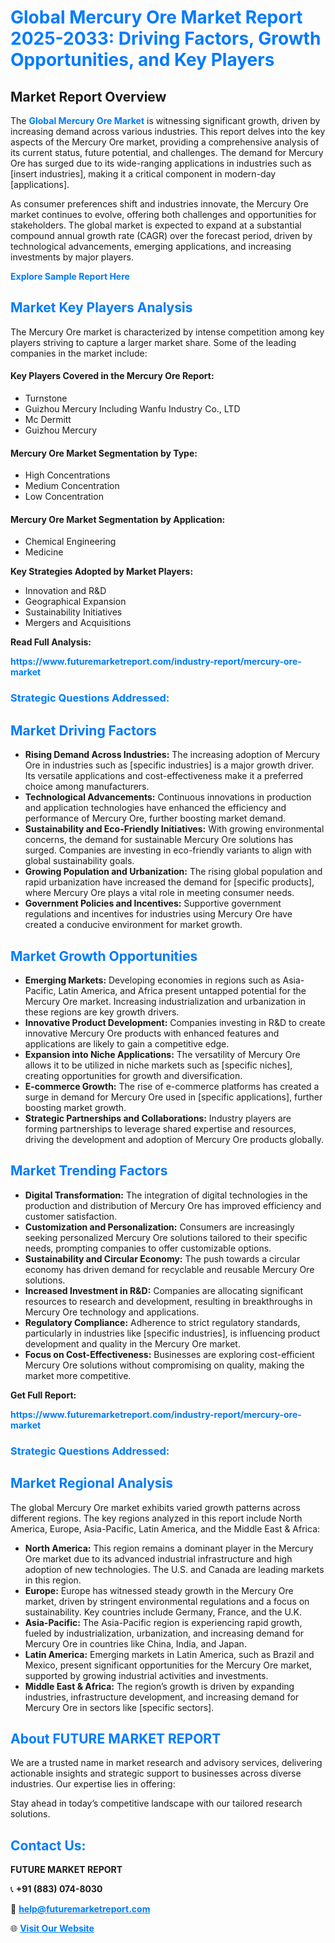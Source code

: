 <h1 style="color: #007BFF;">Global Mercury Ore Market Report 2025-2033: Driving Factors, Growth Opportunities, and Key Players</h1>

<section id="overview">
<h2>Market Report Overview</h2>
<p>The <a href="https://www.futuremarketreport.com/industry-report/mercury-ore-market" style="color: #007BFF; text-decoration: none;"><strong>Global Mercury Ore Market</strong></a> is witnessing significant growth, driven by increasing demand across various industries. This report delves into the key aspects of the Mercury Ore market, providing a comprehensive analysis of its current status, future potential, and challenges. The demand for Mercury Ore has surged due to its wide-ranging applications in industries such as [insert industries], making it a critical component in modern-day [applications].</p>
<p>As consumer preferences shift and industries innovate, the Mercury Ore market continues to evolve, offering both challenges and opportunities for stakeholders. The global market is expected to expand at a substantial compound annual growth rate (CAGR) over the forecast period, driven by technological advancements, emerging applications, and increasing investments by major players.</p>
</section>

<section id="overview">
<p><a href="https://www.futuremarketreport.com/request-sample/reportId=86352" style="color: #007BFF; text-decoration: none;"><strong>Explore Sample Report Here</strong></a></p>
</section>

<section id="key-players">
<h2 style="color: #007BFF;">Market Key Players Analysis</h2>
<p>The Mercury Ore market is characterized by intense competition among key players striving to capture a larger market share. Some of the leading companies in the market include:</p>
<h4>Key Players Covered in the Mercury Ore Report:</h4>
<ul><li>Turnstone</li><li>Guizhou Mercury Including Wanfu Industry Co., LTD</li><li>Mc Dermitt</li><li>Guizhou Mercury</li></ul>
<h4>Mercury Ore Market Segmentation by Type:</h4>
<ul><li>High Concentrations</li><li>Medium Concentration</li><li>Low Concentration</li></ul>

<h4>Mercury Ore Market Segmentation by Application:</h4>
<ul><li>Chemical Engineering</li><li>Medicine</li></ul>
<p><strong>Key Strategies Adopted by Market Players:</strong></p>
<ul>
<li>Innovation and R&D</li>
<li>Geographical Expansion</li>
<li>Sustainability Initiatives</li>
<li>Mergers and Acquisitions</li>
</ul>
</section>

<section>
<p><strong>Read Full Analysis: </strong></p><a href="https://www.futuremarketreport.com/industry-report/mercury-ore-market" style="color: #007BFF; text-decoration: none;"><strong>https://www.futuremarketreport.com/industry-report/mercury-ore-market</strong></a>
<h3 style="color: #007BFF;">Strategic Questions Addressed:</h3>
</section>

<section id="driving-factors">
<h2 style="color: #007BFF;">Market Driving Factors</h2>
<ul>
<li><strong>Rising Demand Across Industries:</strong> The increasing adoption of Mercury Ore in industries such as [specific industries] is a major growth driver. Its versatile applications and cost-effectiveness make it a preferred choice among manufacturers.</li>
<li><strong>Technological Advancements:</strong> Continuous innovations in production and application technologies have enhanced the efficiency and performance of Mercury Ore, further boosting market demand.</li>
<li><strong>Sustainability and Eco-Friendly Initiatives:</strong> With growing environmental concerns, the demand for sustainable Mercury Ore solutions has surged. Companies are investing in eco-friendly variants to align with global sustainability goals.</li>
<li><strong>Growing Population and Urbanization:</strong> The rising global population and rapid urbanization have increased the demand for [specific products], where Mercury Ore plays a vital role in meeting consumer needs.</li>
<li><strong>Government Policies and Incentives:</strong> Supportive government regulations and incentives for industries using Mercury Ore have created a conducive environment for market growth.</li>
</ul>
</section>

<section id="growth-opportunities">
<h2 style="color: #007BFF;">Market Growth Opportunities</h2>
<ul>
<li><strong>Emerging Markets:</strong> Developing economies in regions such as Asia-Pacific, Latin America, and Africa present untapped potential for the Mercury Ore market. Increasing industrialization and urbanization in these regions are key growth drivers.</li>
<li><strong>Innovative Product Development:</strong> Companies investing in R&D to create innovative Mercury Ore products with enhanced features and applications are likely to gain a competitive edge.</li>
<li><strong>Expansion into Niche Applications:</strong> The versatility of Mercury Ore allows it to be utilized in niche markets such as [specific niches], creating opportunities for growth and diversification.</li>
<li><strong>E-commerce Growth:</strong> The rise of e-commerce platforms has created a surge in demand for Mercury Ore used in [specific applications], further boosting market growth.</li>
<li><strong>Strategic Partnerships and Collaborations:</strong> Industry players are forming partnerships to leverage shared expertise and resources, driving the development and adoption of Mercury Ore products globally.</li>
</ul>
</section>

<section id="trending-factors">
<h2 style="color: #007BFF;">Market Trending Factors</h2>
<ul>
<li><strong>Digital Transformation:</strong> The integration of digital technologies in the production and distribution of Mercury Ore has improved efficiency and customer satisfaction.</li>
<li><strong>Customization and Personalization:</strong> Consumers are increasingly seeking personalized Mercury Ore solutions tailored to their specific needs, prompting companies to offer customizable options.</li>
<li><strong>Sustainability and Circular Economy:</strong> The push towards a circular economy has driven demand for recyclable and reusable Mercury Ore solutions.</li>
<li><strong>Increased Investment in R&D:</strong> Companies are allocating significant resources to research and development, resulting in breakthroughs in Mercury Ore technology and applications.</li>
<li><strong>Regulatory Compliance:</strong> Adherence to strict regulatory standards, particularly in industries like [specific industries], is influencing product development and quality in the Mercury Ore market.</li>
<li><strong>Focus on Cost-Effectiveness:</strong> Businesses are exploring cost-efficient Mercury Ore solutions without compromising on quality, making the market more competitive.</li>
</ul>
</section>

<section>
<p><strong>Get Full Report: </strong></p><a href="https://www.futuremarketreport.com/industry-report/mercury-ore-market" style="color: #007BFF; text-decoration: none;"><strong>https://www.futuremarketreport.com/industry-report/mercury-ore-market</strong></a>
<h3 style="color: #007BFF;">Strategic Questions Addressed:</h3>
</section>


<section id="regional-analysis">
<h2 style="color: #007BFF;">Market Regional Analysis</h2>
<p>The global Mercury Ore market exhibits varied growth patterns across different regions. The key regions analyzed in this report include North America, Europe, Asia-Pacific, Latin America, and the Middle East & Africa:</p>
<ul>
<li><strong>North America:</strong> This region remains a dominant player in the Mercury Ore market due to its advanced industrial infrastructure and high adoption of new technologies. The U.S. and Canada are leading markets in this region.</li>
<li><strong>Europe:</strong> Europe has witnessed steady growth in the Mercury Ore market, driven by stringent environmental regulations and a focus on sustainability. Key countries include Germany, France, and the U.K.</li>
<li><strong>Asia-Pacific:</strong> The Asia-Pacific region is experiencing rapid growth, fueled by industrialization, urbanization, and increasing demand for Mercury Ore in countries like China, India, and Japan.</li>
<li><strong>Latin America:</strong> Emerging markets in Latin America, such as Brazil and Mexico, present significant opportunities for the Mercury Ore market, supported by growing industrial activities and investments.</li>
<li><strong>Middle East & Africa:</strong> The region’s growth is driven by expanding industries, infrastructure development, and increasing demand for Mercury Ore in sectors like [specific sectors].</li>
</ul>
</section>

<footer>
<h2 style="color: #007BFF;">About FUTURE MARKET REPORT</h2>
<p>We are a trusted name in market research and advisory services, delivering actionable insights and strategic support to businesses across diverse industries. Our expertise lies in offering:</p>

<p>Stay ahead in today’s competitive landscape with our tailored research solutions.</p>

<h2 style="color: #007BFF;">Contact Us:</h2>
<p><strong>FUTURE MARKET REPORT</strong></p>
<p>📞 <strong>+91 (883) 074-8030</strong></p>
<p>📧 <strong><a href="mailto:help@futuremarketreport.com" style="color: #007BFF;">help@futuremarketreport.com</a></strong></p>
<p>🌐 <strong><a href="https://www.futuremarketreport.com/" style="color: #007BFF;">Visit Our Website</a></strong></p>
</footer>